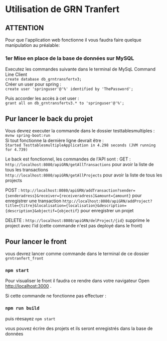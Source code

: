 # Utilisation de GRN Tranfert 


## ATTENTION
Pour que l'application web fonctionne il vous faudra faire quelque manipulation au préalable: 

### 1er Mise en place de la base de données sur MySQL 
Executez les commandes suivante dans le terminal de MySqL Command Line Client \
`create database db_grntransfertv3;` \
Créer un user pour spring :\
` create user 'springuser'@'%' identified by 'ThePassword'; ` 

Puis accorder les accès à cet user : \
`grant all on db_grntransfertv3.* to 'springuser'@'%';`

## Pur lancer le back du projet 

Vous devrez executer la commande dans le dossier testtablesmultiples :\
`mvnw spring-boot:run` \
Si tout fonctionne la dernière ligne devrait être :\
`Started TesttablesmultipleApplication in 4.298 seconds (JVM running for 4.739)`

Le back est fonctionnel, les commandes de l'API sont : 
GET :
`http://localhost:8080/apiGRN/getAllTransactions` pour avoir la liste de tous les transactions \
`http://localhost:8080/apiGRN/getAllProjects` pour avoir la liste de tous les projects 

POST : 
`http://localhost:8080/apiGRN/addTransaction?sender={senderadress}&receiver={receiveradress]&amount={amount}` pour enregistrer une transaction
`http://localhost:8080/apiGRN/addProject?title={titre}&localisation={localisation}&description={description}&objectif={objectif}` pour enregistrer un projet 

DELETE : 
`http://localhost:8080/apiGRN/delProject/{id}` supprime le project avec l'id (cette commande n'est pas deployé dans le front)

## Pour lancer le front

vous devrez lancer comme commande dans le terminal de ce dossier `grntranfert_front`

### `npm start`

Pour visualiser le front il faudra ce rendre dans votre navigateur 
Open [http://localhost:3000](http://localhost:3000) .

Si cette commande ne fonctionne pas effectuer : 

### `npm run build`

puis réesayez `npm start`

vous pouvez écrire des projets et ils seront enregistrés dans la base de données


